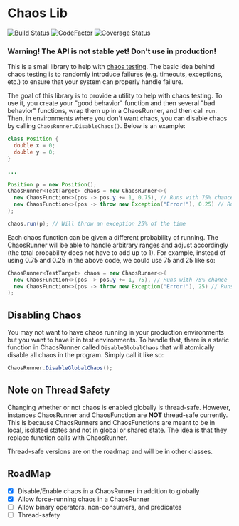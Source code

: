 # Chaos Lib

[![Build Status](https://travis-ci.org/tofurama3000/chaos-lib.svg?branch=master)](https://travis-ci.org/tofurama3000/chaos-lib)
[![CodeFactor](https://www.codefactor.io/repository/github/tofurama3000/chaos-lib/badge)](https://www.codefactor.io/repository/github/tofurama3000/chaos-lib)
[![Coverage Status](https://coveralls.io/repos/github/tofurama3000/chaos-lib/badge.svg?branch=master)](https://coveralls.io/github/tofurama3000/chaos-lib?branch=master)

### Warning! The API is not stable yet! Don't use in production!

This is a small library to help with [chaos testing](https://boyter.org/2016/07/chaos-testing-engineering/). The basic idea behind chaos testing is to randomly introduce failures (e.g. timeouts, exceptions, etc.) to ensure that your system can properly handle failure.

The goal of this library is to provide a utility to help with chaos testing. To use it, you create your "good behavior" function and then several "bad behavior" functions, wrap them up in a ChaosRunner, and then call `run`. Then, in environments where you don't want chaos, you can disable chaos by calling `ChaosRunner.DisableChaos()`. Below is an example:

``` java
class Position {
  double x = 0;
  double y = 0;
}

...

Position p = new Position();
ChaosRunner<TestTarget> chaos = new ChaosRunner<>(
  new ChaosFunction<>(pos -> pos.y += 1, 0.75), // Runs with 75% chance
  new ChaosFunction<>(pos -> throw new Exception("Error!"), 0.25) // Runs with 25% chance
);

chaos.run(p); // Will throw an exception 25% of the time
```

Each chaos function can be given a different probability of running. The ChaosRunner will be able to handle arbitrary ranges and adjust accordingly (the total probability does not have to add up to 1). For example, instead of using 0.75 and 0.25 in the above code, we could use 75 and 25 like so:

``` java
ChaosRunner<TestTarget> chaos = new ChaosRunner<>(
  new ChaosFunction<>(pos -> pos.y += 1, 75), // Runs with 75% chance
  new ChaosFunction<>(pos -> throw new Exception("Error!"), 25) // Runs with 25% chance
);
```

## Disabling Chaos

You may not want to have chaos running in your production environments but you want to have it in test environments. To handle that, there is a static function in ChaosRunner called `DisableGlobalChaos` that will atomically disable all chaos in the program. Simply call it like so:

``` java
ChaosRunner.DisableGlobalChaos();
```

## Note on Thread Safety

Changing whether or not chaos is enabled globally is thread-safe. However, instances ChaosRunner and ChaosFunction are **NOT** thread-safe currently. This is because ChaosRunners and ChaosFunctions are meant to be in local, isolated states and not in global or shared state. The idea is that they replace function calls with ChaosRunner.

Thread-safe versions are on the roadmap and will be in other classes.

## RoadMap

- [x] Disable/Enable chaos in a ChaosRunner in addition to globally
- [x] Allow force-running chaos in a ChaosRunner
- [ ] Allow binary operators, non-consumers, and predicates
- [ ] Thread-safety
